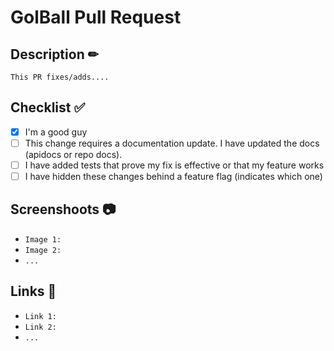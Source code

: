 # GolBall Pull Request
## Description ✏ 

<!-- Please include a summary of the change and which issue is fixed. Please also include relevant motivation and context. List any dependencies that are required for this change -->

`This PR fixes/adds....`

<!--Please delete options that are not relevant-->
<!-- Add [x] to mark a check-->
## Checklist ✅
- [x] I'm a good guy
- [ ] This change requires a documentation update. I have updated the docs (apidocs or repo docs).
- [ ] I have added tests that prove my fix is effective or that my feature works
- [ ] I have hidden these changes behind a feature flag (indicates which one)

<!-- OPTIONAL -->
## Screenshoots 📷
<!-- Please add here screenshots of your changes. To do so, please add the files right here.-->

- `Image 1: `
- `Image 2: `
- `... `

<!-- OPTIONAL -->
## Links 📎
<!-- Please add link to the Wrike task, XD, google doc, whatever -->

- `Link 1: `
- `Link 2: `
- `... `
